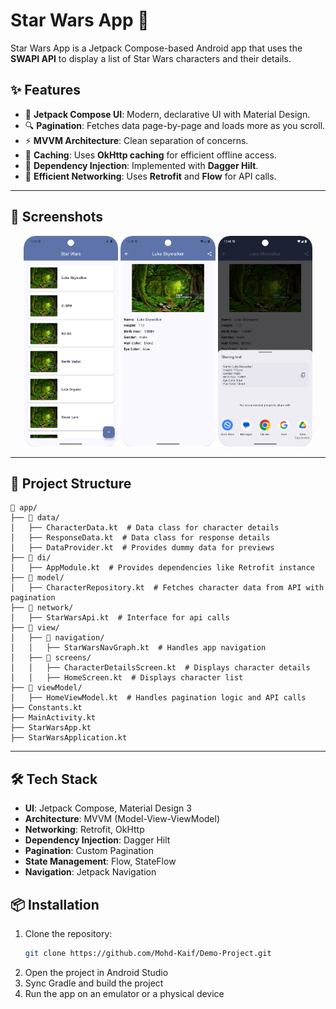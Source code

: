 # Star Wars App 🚀

Star Wars App is a Jetpack Compose-based Android app that uses the **SWAPI API** to display a list of Star Wars characters and their details.

## ✨ Features

- 📜 **Jetpack Compose UI**: Modern, declarative UI with Material Design.
- 🔍 **Pagination**: Fetches data page-by-page and loads more as you scroll.
- ⚡ **MVVM Architecture**: Clean separation of concerns.
- 🔄 **Caching**: Uses **OkHttp caching** for efficient offline access.
- 🔧 **Dependency Injection**: Implemented with **Dagger Hilt**.
- 🚀 **Efficient Networking**: Uses **Retrofit** and **Flow** for API calls.

---

## 📸 Screenshots

<p align="center">
    <img src="https://raw.githubusercontent.com/Mohd-Kaif/Demo-Project/main/docs/images/home_screen.png" width="30%" />
    <img src="https://raw.githubusercontent.com/Mohd-Kaif/Demo-Project/main/docs/images/character_details_screen.png" width="30%" />
    <img src="https://raw.githubusercontent.com/Mohd-Kaif/Demo-Project/main/docs/images/share_screen.png" width="30%" />
</p>

---

## 📂 Project Structure
    📂 app/  
    ├── 📂 data/  
    │   ├── CharacterData.kt  # Data class for character details
    │   ├── ResponseData.kt  # Data class for response details 
    │   ├── DataProvider.kt  # Provides dummy data for previews
    ├── 📂 di/  
    │   ├── AppModule.kt  # Provides dependencies like Retrofit instance
    ├── 📂 model/  
    │   ├── CharacterRepository.kt  # Fetches character data from API with pagination
    ├── 📂 network/  
    │   ├── StarWarsApi.kt  # Interface for api calls
    ├── 📂 view/  
    │   ├── 📂 navigation/  
    │   │   ├── StarWarsNavGraph.kt  # Handles app navigation 
    │   ├── 📂 screens/  
    │   │   ├── CharacterDetailsScreen.kt  # Displays character details 
    │   │   ├── HomeScreen.kt  # Displays character list 
    ├── 📂 viewModel/
    │   ├── HomeViewModel.kt  # Handles pagination logic and API calls
    ├── Constants.kt  
    ├── MainActivity.kt
    ├── StarWarsApp.kt
    ├── StarWarsApplication.kt

---

## 🛠 Tech Stack

- **UI**: Jetpack Compose, Material Design 3
- **Architecture**: MVVM (Model-View-ViewModel)
- **Networking**: Retrofit, OkHttp
- **Dependency Injection**: Dagger Hilt
- **Pagination**: Custom Pagination
- **State Management**: Flow, StateFlow
- **Navigation**: Jetpack Navigation

## 📦 Installation

1. Clone the repository:
   ```sh
   git clone https://github.com/Mohd-Kaif/Demo-Project.git
2. Open the project in Android Studio
3. Sync Gradle and build the project
4. Run the app on an emulator or a physical device

